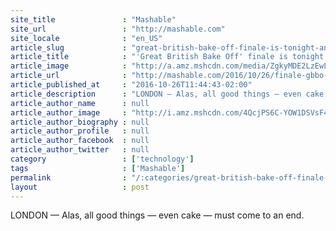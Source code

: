 ```yaml
---
site_title               : "Mashable"
site_url                 : "http://mashable.com"
site_locale              : "en_US"
article_slug             : "great-british-bake-off-finale-is-tonight-and-british-twitter-is-going-to-explode"
article_title            : "'Great British Bake Off' finale is tonight, and British Twitter is going to explode"
article_image            : "http://a.amz.mshcdn.com/media/ZgkyMDE2LzEwLzI2L2E2L2Jha2UuZDg3MjUuanBnCnAJdGh1bWIJMTIwMHg2MzAKZQlqcGc/ad886328/4d0/bake.jpg"
article_url              : "http://mashable.com/2016/10/26/finale-gbbo-twitter/"
article_published_at     : "2016-10-26T11:44:43-02:00"
article_description      : "LONDON — Alas, all good things — even cake — must come to an end."
article_author_name      : null
article_author_image     : "http://i.amz.mshcdn.com/4QcjPS6C-YOW1DSVsF4eIsATXRg=/90x90/2016%2F07%2F01%2F55%2F201606015aphoto.f76c6.5e5db.jpg"
article_author_biography : null
article_author_profile   : null
article_author_facebook  : null
article_author_twitter   : null
category                 : ['technology']
tags                     : ['Mashable']
permalink                : "/:categories/great-british-bake-off-finale-is-tonight-and-british-twitter-is-going-to-explode/"
layout                   : post
---
```


LONDON — Alas, all good things — even cake — must come to an end.
